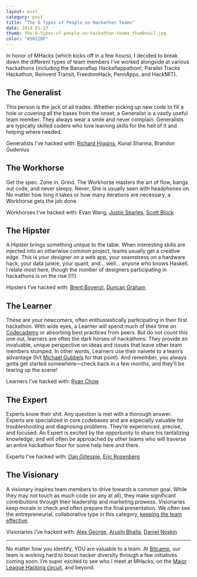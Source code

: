 ```yaml
---
layout: post
category: post
title: "The 6 Types of People on Hackathon Teams"
date: 2014-01-17
thumb: the-6-types-of-people-on-hackathon-teams_thumbnail.jpg
color: "#56220F"
---
```


In honor of MHacks (which kicks off in a few hours), I decided to break down the different types of team members I've worked alongside at various hackathons (including the Bananaflap Hackaflappathon!, Parallel Tracks Hackathon, Reinvent Transit, FreedomHack, PennApps, and HackMIT).

## The Generalist

This person is the jack of all trades. Whether picking up new code to fill a hole or covering all the bases from the onset, a Generalist is a vastly useful team member. They always wear a smile and never complain. Generalists are typically skilled coders who love learning skills for the hell of it and helping where needed.

Generalists I’ve hacked with: [Richard Higgins](https://twitter.com/itsfuntobehappy), Kunal Sharma, Brandon Gudenius

## The Workhorse

Get the spec. Zone in. Grind. The Workhorse masters the art of flow, bangs out code, and never sleeps. Never. She is usually seen with headphones on. No matter how long it takes or how many iterations are necessary, a Workhorse gets the job done.

Workhorses I’ve hacked with: Evan Wang, [Justin Searles](https://twitter.com/jsquirrelz), [Scott Block](https://twitter.com/InsideTheBlock)

## The Hipster

A Hipster brings something unique to the table. When interesting skills are injected into an otherwise common project, teams usually get a creative edge. This is your designer on a web app, your seamstress on a hardware hack, your data junkie, your quant, and… well… anyone who knows Haskell. I relate most here, though the number of designers participating in hackathons is on the rise (!!!).

Hipsters I’ve hacked with: [Brent Bovenzi](https://twitter.com/bbovenzi), [Duncan Graham](https://twitter.com/duncangraham)

## The Learner

These are your newcomers, often enthusiastically participating in their first hackathon. With wide eyes, a Learner will spend much of their time on [Codecademy](https://www.codecademy.com/tracks/web) or absorbing best practices from peers. But do not count this one out, learners are often the dark horses of hackathons. They provide an invaluable, unique perspective on ideas and issues that leave other team members stumped. In other words, Learners use their naiveté to a team’s advantage (h/t [Michael Gubbels](https://twitter.com/mokogobo) for that point). And remember, you always gotta get started somewhere—check back in a few months, and they’ll be tearing up the scene!

Learners I’ve hacked with: [Ryan Chow](https://twitter.com/CHA_RULE)

## The Expert

Experts know their shit. Any question is met with a thorough answer. Experts are specialized in core codebases and are especially valuable for troubleshooting and diagnosing problems. They’re experienced, precise, and focused. An Expert is excited by the opportunity to share his tantalizing knowledge, and will often be approached by other teams who will traverse an entire hackathon floor for some help here and there.

Experts I've hacked with: [Dan Gillespie](https://twitter.com/jollyswagman12), [Eric Rosenberg](https://twitter.com/DrJorts)

## The Visionary

A visionary inspires team members to drive towards a common goal. While they may not touch as much code (or any at all), they make significant contributions through their leadership and marketing prowess. Visionaries keep morale in check and often prepare the final presentation. We often see the entrepreneurial, collaborative type in this category, [keeping the team effective](https://b.vimeocdn.com/ts/435/660/435660973_640.jpg).

Visionaries I've hacked with: [Alex George](https://alexmodo.com/), [Arushi Bhalla](https://twitter.com/kangarushi), [Daniel Noskin](https://twitter.com/dnosk)

---

No matter how you identify, YOU are valuable to a team. At [Bitcamp](https://bitca.mp/), our team is working hard to boost hacker diversity through a few initiatives coming soon. I’m super excited to see who I meet at MHacks, on the [Major League Hacking circuit](https://mlh.io/blog/announcing-the-2014-spring-season-lineup-part-1-12-13-2013/), and beyond.

